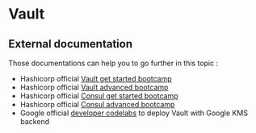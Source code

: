 # Vault

## External documentation

Those documentations can help you to go further in this topic :

* Hashicorp official [Vault get started bootcamp](https://learn.hashicorp.com/vault/#getting-started)
* Hashicorp official [Vault advanced bootcamp](https://learn.hashicorp.com/vault/#advanced)
* Hashicorp official [Consul get started bootcamp](https://learn.hashicorp.com/consul/#getting-started)
* Hashicorp official [Consul advanced bootcamp](https://learn.hashicorp.com/consul/#advanced)
* Google official [developer codelabs](https://codelabs.developers.google.com/codelabs/vault-on-gke/index.html#0) to deploy Vault with Google KMS backend

